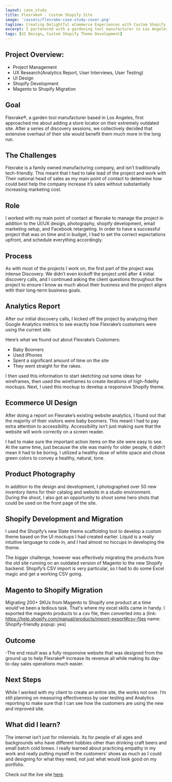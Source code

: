 ```yaml
---
layout: case_study
title: Flexrake® - Custom Shopify Site
image: '/assets/flexrake-case-study-cover.png'
tagline: Creating Delightful eCommerce Experiences with Custom Shopify Themes
excerpt: I partenered with a gardening tool manufacturer in Los Angeles to create a online shopping experience using fresh, yet approachable designs for their baby coomer audience.
tags: [UI Design, Custom Shopify Theme Development]
---
```


## Project Overview:

- Project Management
- UX Research(Analytics Report, User Interviews, User Testing)
- UI Design
- Shopify Development
- Magento to Shopify Migration


## Goal
Flexrake®, a garden tool manufacturer based in Los Angeles, first approached me about adding a store locator on their extremely outdated site. After a series of discovery sessions, we collectively decided that extensive overhaul of their site would benefit them much more in the long run.


## The Challenges
Flexrake is a family owned manufacturing company, and isn’t traditionally tech-friendly. This meant that I had to take lead of the project and work with Their national head of sales as my main point of contact to determine how could best help the company increase it’s sales without substantially increasing marketing cost.

## Role
I worked with my main point of contact at flexrake to manage the project in addition to the UI/UX design, photography, shopify development, email marketing setup, and Facebook retargeting. In order to have a successful project that was on time and in budget, I had to set the correct expectations upfront, and schedule everything accordingly.


## Process
As with most of the projects I work on, the first part of the project was intense Discovery. We didn’t even kickoff the project until after 4 initial discovery calls, and I continued asking the client questions throughout the project to ensure I know as much about their business and the project aligns with their long-term business goals.

## Analytics Report
After our initial discovery calls, I kicked off the project by analyzing their Google Analytics metrics to see exactly how Flexrake’s customers were using the current site.

Here’s what we found out about Flexrake’s Customers:

- Baby Boomers
- Used iPhones
- Spent a significant amount of time on the site
- They went straight for the rakes.

I then used this information to start sketching out some ideas for wireframes, then used the wireframes to create iterations of high-fidelity mockups. Next, I used this mockup to develop a responsive Shopify theme.

## Ecommerce UI Design
After doing a report on Flexrake’s existing website analytics, I found out that the majority of their visitors were baby boomers. This meant I had to pay extra attention to accessibility. Accessibility isn’t just making sure that the website will work correctly on a screen reader.

I had to make sure the important action items on the site were easy to see. At the same time, just because the site was mainly for older people, it didn’t mean it had to be boring. I utilized a healthy dose of white space and chose green colors to convey a healthy, natural, tone.

## Product Photography
In addition to the design and development, I photographed over 50 new inventory items for their catalog and website in a studio environment. During the shoot, I also got an opportunity to shoot some hero shots that could be used on the front page of the site.

## Shopify Development and Migration
I used the Shopify’s new Slate theme scaffolding tool to develop a custom theme based on the UI mockups I had created earlier. Liquid is a really intuitive language to code in, and I had almost no hiccups in developing the theme.

The bigger challenge, however was effectively migrating the products from the old site running on an outdated version of Magento to the new Shopify backend. Shopify’s CSV import is very particular, so I had to do some Excel magic and get a working CSV going.

## Magento to Shopify Migration
Migrating 200+ SKUs from Magento to Shopify one product at a time would've been a tedious task. That's where my excel skills came in handy. I exported the magento products to a csv file, then converted into a (link: https://help.shopify.com/manual/products/import-export#csv-files name: Shopify-friendly popup: yes) 

## Outcome
-The end result was a fully responsive website that was designed from the ground up to help Flexrake® increase its revenue all while making its day-to-day sales operations much easier.


## Next Steps
While I worked with my client to create an entire site, the works not over. I’m still planning on measuring effectiveness by user testing and Analytics reporting to make sure that I can see  how the customers are using the new and improved site.


## What did I learn?
The internet isn’t just for milennials. Its for people of all ages and backgrounds who have different hobbies other than drinking craft beers and small batch cold brews. I really learned about practicing empathy in my work and really putting myself in the customers’ shoes as much as I could and designing for what they need, not just what would look good on my portfolio.


Check out the live site <a href="https://flexrake.com" target="_blank" rel="noopener">here</a>.